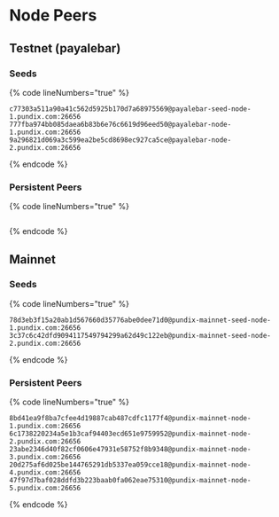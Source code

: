 # Node Peers

## Testnet (payalebar)

### Seeds

{% code lineNumbers="true" %}
```
c77303a511a90a41c562d5925b170d7a68975569@payalebar-seed-node-1.pundix.com:26656
777fba974bb085daea6b83b6e76c6619d96eed50@payalebar-node-1.pundix.com:26656
9a296821d069a3c599ea2be5cd8698ec927ca5ce@payalebar-node-2.pundix.com:26656
```
{% endcode %}

### Persistent Peers

{% code lineNumbers="true" %}
```
```
{% endcode %}

## Mainnet

### Seeds

{% code lineNumbers="true" %}
```
78d3eb3f15a20ab1d567660d35776abe0dee71d0@pundix-mainnet-seed-node-1.pundix.com:26656
3c37c6c42dfd9094117549794299a62d49c122eb@pundix-mainnet-seed-node-2.pundix.com:26656
```
{% endcode %}

### Persistent Peers

{% code lineNumbers="true" %}
```
8bd41ea9f8ba7cfee4d19887cab487cdfc1177f4@pundix-mainnet-node-1.pundix.com:26656
6c1738220234a5e1b3caf94403ecd651e9759952@pundix-mainnet-node-2.pundix.com:26656
23abe2346d40f82cf0606e47931e58752f8b9348@pundix-mainnet-node-3.pundix.com:26656
20d275af6d025be144765291db5337ea059cce18@pundix-mainnet-node-4.pundix.com:26656
47f97d7baf028ddfd3b223baab0fa062eae75310@pundix-mainnet-node-5.pundix.com:26656
```
{% endcode %}
